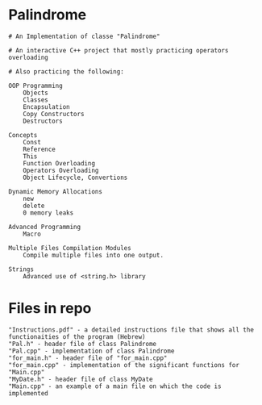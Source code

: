 # Palindrome
    
    # An Implementation of classe "Palindrome"
    
    # An interactive C++ project that mostly practicing operators overloading
    
    # Also practicing the following:
    
    OOP Programming
        Objects
        Classes
        Encapsulation
        Copy Constructors
        Destructors
        
    Concepts
        Const
        Reference
        This
        Function Overloading
        Operators Overloading
        Object Lifecycle, Convertions
    
    Dynamic Memory Allocations
        new
        delete
        0 memory leaks
        
    Advanced Programming
        Macro
        
    Multiple Files Compilation Modules
        Compile multiple files into one output. 
        
    Strings
        Advanced use of <string.h> library
        
# Files in repo
    "Instructions.pdf" - a detailed instructions file that shows all the functionaities of the program (Hebrew)
    "Pal.h" - header file of class Palindrome
    "Pal.cpp" - implementation of class Palindrome
    "for_main.h" - header file of "for_main.cpp"
    "for_main.cpp" - implementation of the significant functions for "Main.cpp"
    "MyDate.h" - header file of class MyDate
    "Main.cpp" - an example of a main file on which the code is implemented
